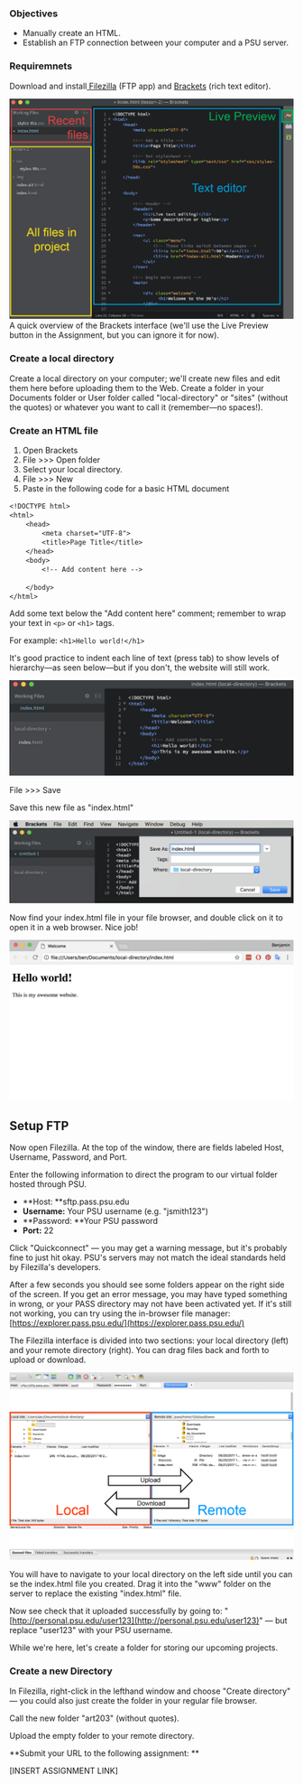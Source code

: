 



### Objectives

* Manually create an HTML.
* Establish an FTP connection between your computer and a PSU server.

### Requiremnets

Download and install[ Filezilla](https://filezilla-project.org/) \(FTP app\) and [Brackets](http://brackets.io/) \(rich text editor\).

![](/assets/brackets.png)A quick overview of the Brackets interface \(we'll use the Live Preview button in the Assignment, but you can ignore it for now\).

### Create a local directory

Create a local directory on your computer; we'll create new files and edit them here before uploading them to the Web. Create a folder in your Documents folder or User folder called "local-directory" or "sites" \(without the quotes\) or whatever you want to call it \(remember—no spaces!\).

### Create an HTML file

1. Open Brackets 
2. File &gt;&gt;&gt; Open folder
3. Select your local directory. 
4. File &gt;&gt;&gt; New
5. Paste in the following code for a basic HTML document

```
<!DOCTYPE html>
<html>
    <head>
        <meta charset="UTF-8">
        <title>Page Title</title>
    </head>
    <body>
        <!-- Add content here -->

    </body>
</html>
```

Add some text below the "Add content here" comment; remember to wrap your text in `<p>` or `<h1>` tags.

For example: `<h1>Hello world!</h1>`

It's good practice to indent each line of text \(press tab\) to show levels of hierarchy—as seen below—but if you don't, the website will still work.

![](/assets/lesson-2/brackets-code.png)

File &gt;&gt;&gt; Save

Save this new file as "index.html"

![](/assets/lesson-2/brackets-save.png)

Now find your index.html file in your file browser, and double click on it to open it in a web browser. Nice job!

![](/assets/lesson-2/browser-hello.png)

## Setup FTP

Now open Filezilla. At the top of the window, there are fields labeled Host, Username, Password, and Port.

Enter the following information to direct the program to our virtual folder hosted through PSU.

* **Host: **sftp.pass.psu.edu
* **Username:** Your PSU username \(e.g. "jsmith123"\)
* **Password: **Your PSU password
* **Port:** 22

Click "Quickconnect" — you may get a warning message, but it's probably fine to just hit okay. PSU's servers may not match the ideal standards held by Filezilla's developers.

After a few seconds you should see some folders appear on the right side of the screen. If you get an error message, you may have typed something in wrong, or your PASS directory may not have been activated yet. If it's still not working, you can try using the in-browser file manager: [https://explorer.pass.psu.edu/](https://explorer.pass.psu.edu/)

The Filezilla interface is divided into two sections: your local directory \(left\) and your remote directory \(right\). You can drag files back and forth to upload or download.

![](/assets/lesson-2/filezilla-diagram.png)

You will have to navigate to your local directory on the left side until you can se the index.html file you created. Drag it into the "www" folder on the server to replace the existing "index.html" file.

Now see check that it uploaded successfully by going to: "[http://personal.psu.edu/user123](http://personal.psu.edu/user123)" — but replace "user123" with your PSU username.

While we're here, let's create a folder for storing our upcoming projects.

### Create a new Directory

In Filezilla, right-click in the lefthand window and choose "Create directory" — you could also just create the folder in your regular file browser.

Call the new folder "art203" \(without quotes\).

Upload the empty folder to your remote directory.

**Submit your URL to the following assignment: **

\[INSERT ASSIGNMENT LINK\]

